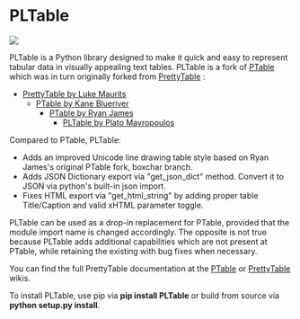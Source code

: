 PLTable
=======

![](https://camo.githubusercontent.com/65197dad277fbb4fecb852a4d8b14de9f2205c1d/68747470733a2f2f692e696d6775722e636f6d2f666870313676652e706e67)

PLTable is a Python library designed to make it quick and easy to represent tabular data in visually appealing text tables. PLTable is a fork of [PTable](https://github.com/kxxoling/PTable) which was in turn originally forked from [PrettyTable](https://github.com/lmaurits/prettytable) :

- [PrettyTable by Luke Maurits](https://github.com/lmaurits/prettytable)
  - [PTable by Kane Blueriver](https://github.com/kxxoling/PTable)
    - [PTable by Ryan James](https://github.com/Autoplectic/PTable/tree/boxchar)
      - [PLTable by Plato Mavropoulos](https://github.com/platomav/PLTable)

Compared to PTable, PLTable:

- Adds an improved Unicode line drawing table style based on Ryan James's original PTable fork, boxchar branch.
- Adds JSON Dictionary export via "get_json_dict" method. Convert it to JSON via python's built-in json import.
- Fixes HTML export via "get_html_string" by adding proper table Title/Caption and valid xHTML parameter toggle.

PLTable can be used as a drop-in replacement for PTable, provided that the module import name is changed accordingly. The opposite is not true because PLTable adds additional capabilities which are not present at PTable, while retaining the existing with bug fixes when necessary.

You can find the full PrettyTable documentation at the [PTable](https://ptable.readthedocs.io/en/latest/) or [PrettyTable](https://code.google.com/archive/p/prettytable/wikis) wikis.

To install PLTable, use pip via **pip install PLTable** or build from source via **python setup.py install**.